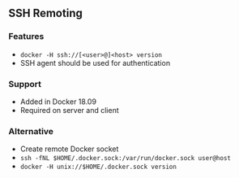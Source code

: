 ## SSH Remoting

### Features

- `docker -H ssh://[<user>@]<host> version`
- SSH agent should be used for authentication

### Support

- Added in Docker 18.09
- Required on server and client

### Alternative

- Create remote Docker socket
- `ssh -fNL $HOME/.docker.sock:/var/run/docker.sock user@host`
- `docker -H unix://$HOME/.docker.sock version`